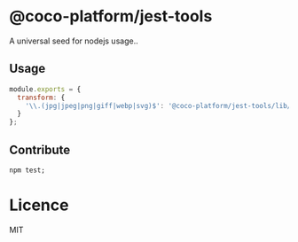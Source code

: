 # @coco-platform/jest-tools

A universal seed for nodejs usage..

## Usage

```javascript
module.exports = {
  transform: {
    '\\.(jpg|jpeg|png|giff|webp|svg)$': '@coco-platform/jest-tools/lib/asset-transformer.js',
  }
};
```

## Contribute

```shell
npm test;
```

# Licence

MIT
